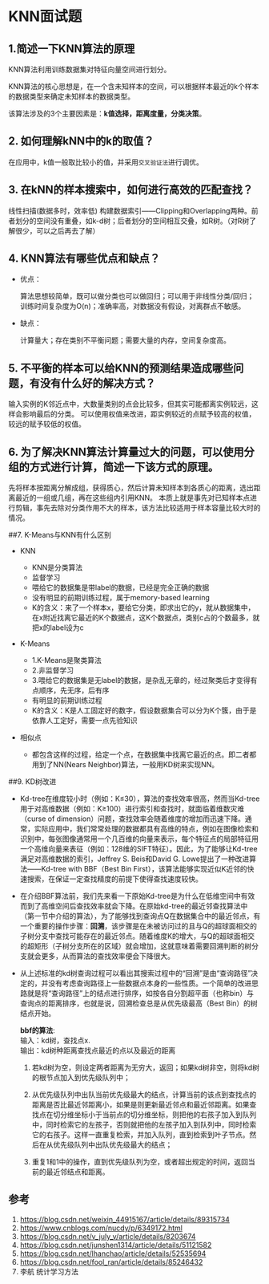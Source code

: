 
# KNN面试题

## 1.简述一下KNN算法的原理

KNN算法利用训练数据集对特征向量空间进行划分。

KNN算法的核心思想是，在一个含未知样本的空间，可以根据样本最近的k个样本的数据类型来确定未知样本的数据类型。

该算法涉及的3个主要因素是：**k值选择，距离度量，分类决策**。

## 2. 如何理解kNN中的k的取值？

在应用中，k值一般取比较小的值，并采用`交叉验证法`进行调优。

## 3. 在kNN的样本搜索中，如何进行高效的匹配查找？

线性扫描(数据多时，效率低)
构建数据索引——Clipping和Overlapping两种。前者划分的空间没有重叠，如k-d树；后者划分的空间相互交叠，如R树。（对R树了解很少，可以之后再去了解）

## 4. KNN算法有哪些优点和缺点？

- 优点：

  ​	算法思想较简单，既可以做分类也可以做回归；可以用于非线性分类/回归；训练时间复杂度为O(n)；准确率高，对数据没有假设，对离群点不敏感。     

- 缺点：

  ​	计算量大；存在类别不平衡问题；需要大量的内存，空间复杂度高。

## 5. 不平衡的样本可以给KNN的预测结果造成哪些问题，有没有什么好的解决方式？
输入实例的K邻近点中，大数量类别的点会比较多，但其实可能都离实例较远，这样会影响最后的分类。 可以使用权值来改进，距实例较近的点赋予较高的权值，较远的赋予较低的权值。

## 6. 为了解决KNN算法计算量过大的问题，可以使用分组的方式进行计算，简述一下该方式的原理。
先将样本按距离分解成组，获得质心，然后计算未知样本到各质心的距离，选出距离最近的一组或几组，再在这些组内引用KNN。     本质上就是事先对已知样本点进行剪辑，事先去除对分类作用不大的样本，该方法比较适用于样本容量比较大时的情况。



##7. K-Means与KNN有什么区别
- KNN
	+ KNN是分类算法 
	+ 监督学习 
	+ 喂给它的数据集是带label的数据，已经是完全正确的数据
	+ 没有明显的前期训练过程，属于memory-based learning	
	+ K的含义：来了一个样本x，要给它分类，即求出它的y，就从数据集中，在x附近找离它最近的K个数据点，这K个数据点，类别c占的个数最多，就把x的label设为c

- K-Means
	+ 1.K-Means是聚类算法 
	+ 2.非监督学习 
	+ 3.喂给它的数据集是无label的数据，是杂乱无章的，经过聚类后才变得有点顺序，先无序，后有序
	+ 有明显的前期训练过程
	+ K的含义：K是人工固定好的数字，假设数据集合可以分为K个簇，由于是依靠人工定好，需要一点先验知识

- 相似点
	- 都包含这样的过程，给定一个点，在数据集中找离它最近的点。即二者都用到了NN(Nears Neighbor)算法，一般用KD树来实现NN。

##9. KD树改进   
- Kd-tree在维度较小时（例如：K≤30），算法的查找效率很高，然而当Kd-tree用于对高维数据（例如：K≥100）进行索引和查找时，就面临着维数灾难（curse of dimension）问题，查找效率会随着维度的增加而迅速下降。通常，实际应用中，我们常常处理的数据都具有高维的特点，例如在图像检索和识别中，每张图像通常用一个几百维的向量来表示，每个特征点的局部特征用一个高维向量来表征（例如：128维的SIFT特征）。因此，为了能够让Kd-tree满足对高维数据的索引，Jeffrey S. Beis和David G. Lowe提出了一种改进算法——Kd-tree with BBF（Best Bin First），该算法能够实现近似K近邻的快速搜索，在保证一定查找精度的前提下使得查找速度较快。

- 在介绍BBF算法前，我们先来看一下原始Kd-tree是为什么在低维空间中有效而到了高维空间后查找效率就会下降。在原始kd-tree的最近邻查找算法中（第一节中介绍的算法），为了能够找到查询点Q在数据集合中的最近邻点，有一个重要的操作步骤：**回溯**，该步骤是在未被访问过的且与Q的超球面相交的子树分支中查找可能存在的最近邻点。随着维度K的增大，与Q的超球面相交的超矩形（子树分支所在的区域）就会增加，这就意味着需要回溯判断的树分支就会更多，从而算法的查找效率便会下降很大。 

- 从上述标准的kd树查询过程可以看出其搜索过程中的“回溯”是由“查询路径”决定的，并没有考虑查询路径上一些数据点本身的一些性质。一个简单的改进思路就是将“查询路径”上的结点进行排序，如按各自分割超平面（也称bin）与查询点的距离排序，也就是说，回溯检查总是从优先级最高（Best Bin）的树结点开始。

  **bbf的算法**:      
  输入：kd树，查找点x.     
  输出：kd树种距离查找点最近的点以及最近的距离

  1. 若kd树为空，则设定两者距离为无穷大，返回；如果kd树非空，则将kd树的根节点加入到优先级队列中；

  2. 从优先级队列中出队当前优先级最大的结点，计算当前的该点到查找点的距离是否比最近邻距离小，如果是则更新最近邻点和最近邻距离。如果查找点在切分维坐标小于当前点的切分维坐标，则把他的右孩子加入到队列中，同时检索它的左孩子，否则就把他的左孩子加入到队列中，同时检索它的右孩子。这样一直重复检索，并加入队列，直到检索到叶子节点。然后在从优先级队列中出队优先级最大的结点；
  3. 重复1和1中的操作，直到优先级队列为空，或者超出规定的时间，返回当前的最近邻结点和距离。

## 参考
1. https://blog.csdn.net/weixin_44915167/article/details/89315734 
2. https://www.cnblogs.com/nucdy/p/6349172.html
3. https://blog.csdn.net/v_july_v/article/details/8203674 
4. https://blog.csdn.net/junshen1314/article/details/51121582
5. https://blog.csdn.net/lhanchao/article/details/52535694 
6. https://blog.csdn.net/fool_ran/article/details/85246432
7. 李航 统计学习方法

